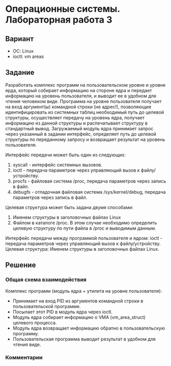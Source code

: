 # Операционные системы. Лабораторная работа 3

## Вариант
- ОС: Linux
- ioctl: vm areas

## Задание
Разработать комплекс программ на пользовательском уровне и уровне ярда, который собирает информацию на стороне ядра и передает
информацию на уровень пользователя, и выводит ее в удобном для чтения человеком виде. Программа на уровне пользователя получает
на вход аргумент(ы) командной строки (не адрес!), позволяющие идентифицировать из системных таблиц необходимый путь до целевой
структуры, осуществляет передачу на уровень ядра, получает информацию из данной структуры и распечатывает структуру в стандартный вывод.
Загружаемый модуль ядра принимает запрос через указанный в задании интерфейс, определяет путь до целевой структуры по переданному
запросу и возвращает результат на уровень пользователя.

Интерфейс передачи может быть один из следующих:
1. syscall - интерфейс системных вызовов.
2. ioctl - передача параметров через управляющий вызов к файлу/устройству.
3. procfs - файловая система /proc, передача параметров через запись в файл.
4. debugfs - отладочная файловая система /sys/kernel/debug, передача параметров через запись в файл.

Целевая структура может быть задана двумя способами:
1. Именем структуры в заголовочных файлах Linux
2. Файлом в каталоге /proc. В этом случае необходимо определить целевую структуру по пути файла в /proc и выводимым данным.

Интерфейс передачи между программой пользователя и ядром: ioctl - передача параметров через управляющий вызов к файлу/устройству.
Целевая структура: Именем структуры в заголовочных файлах Linux.

## Решение

### Общая схема взаимодействия

Комплекс программ (модуль ядра + утилита на уровне пользователя):

- Принимает на вход PID из аргументов командной строки в пользовательской программе.
- Посылает этот PID в модуль ядра через ioctl.
- Модуль ядра собирает информацию о VMA (vm_area_struct) целевого процесса.
- Модуль ядра возвращает информацию обратно в пользовательскую программу.
- Пользовательская программа выводит результат в удобном для чтения виде.

### Комментарии

